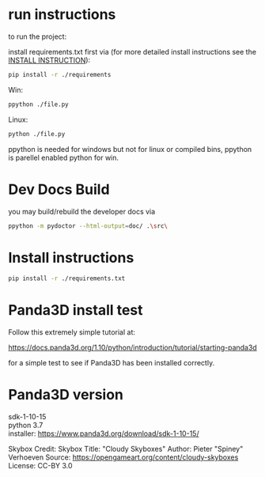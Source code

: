 # run instructions
to run the project:

install requirements.txt first via (for more detailed install instructions see the [INSTALL INSTRUCTION](INSTALL.md)):
```bash
pip install -r ./requirements
```

Win:
```bash
ppython ./file.py
```

Linux:
```bash
python ./file.py
```

ppython is needed for windows but not for linux or compiled bins, ppython is parellel enabled python for win.  

# Dev Docs Build
you may build/rebuild the developer docs via
```bash
ppython -m pydoctor --html-output=doc/ .\src\
```


# Install instructions
```bash
pip install -r ./requirements.txt
```



# Panda3D install test
Follow this extremely simple tutorial at:

https://docs.panda3d.org/1.10/python/introduction/tutorial/starting-panda3d

for a simple test to see if Panda3D has been installed correctly.


# Panda3D version
sdk-1-10-15  
python 3.7  
installer: https://www.panda3d.org/download/sdk-1-10-15/    


Skybox Credit:
Skybox Title: "Cloudy Skyboxes"
Author: Pieter "Spiney" Verhoeven
Source: https://opengameart.org/content/cloudy-skyboxes
License: CC-BY 3.0

